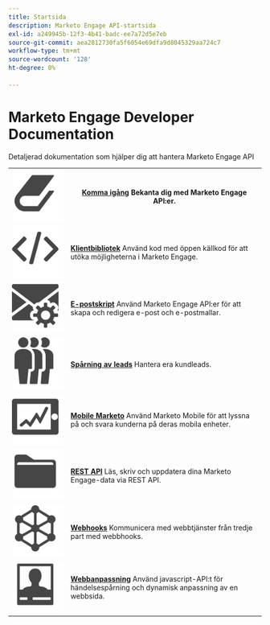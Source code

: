 ```yaml
---
title: Startsida
description: Marketo Engage API-startsida
exl-id: a249945b-12f3-4b41-badc-ee7a72d5e7eb
source-git-commit: aea2812730fa5f6054e69dfa9d8045329aa724c7
workflow-type: tm+mt
source-wordcount: '128'
ht-degree: 0%

---
```


# Marketo Engage Developer Documentation

Detaljerad dokumentation som hjälper dig att hantera Marketo Engage API

<table>
<tbody>
<tr>
<th><img src="assets/Smock_Book_18_N.svg" alt="Komma igång"></th>
<th><a href="getting-started.md"><strong>Komma igång</strong></a>  Bekanta dig med Marketo Engage API:er.</th>
</tr>
<tr>
<td><img src="assets/Smock_Code_18_N.svg" alt="Klientbibliotek"></td>
<td><a href="https://github.com/Marketo/Community-Supported-Client-Libraries"><strong>Klientbibliotek</strong></a> Använd kod med öppen källkod för att utöka möjligheterna i Marketo Engage.</td>
</tr>
<tr>
<td><img src="assets/Smock_EmailGear_18_N.svg" alt="E-postskript"></td>
<td><a href="rest-api/emails.md"><strong>E-postskript</strong></a> Använd Marketo Engage API:er för att skapa och redigera e-post och e-postmallar.</td>
</tr>
<tr>
<td><img src="assets/Smock_PeopleGroup_18_N.svg" alt="Spårning av leads"></td>
<td><a href="javascript-api/lead-tracking.md"><strong>Spårning av leads</strong></a> Hantera era kundleads.</td>
</tr>
<tr>
<td><img src="assets/Smock_MobileServices_18_N.svg" alt="Mobile Marketo"></td>
<td><a href="mobile/mobile.md"><strong>Mobile Marketo</strong></a> Använd Marketo Mobile för att lyssna på och svara kunderna på deras mobila enheter.</td>
</tr>
<tr>
<td><img src="assets/Smock_AppleFiles_18_N.svg" alt="REST API:er"></td>
<td><a href="https://developer.adobe.com/marketo-apis/"><strong>REST API</strong></a> Läs, skriv och uppdatera dina Marketo Engage-data via REST API.</td>
</tr>
<tr>
<td><img src="assets/Smock_SocialNetwork_18_N.svg" alt="Webhooks"></td>
<td><a href="webhooks/webhooks.md"><strong>Webhooks</strong></a> Kommunicera med webbtjänster från tredje part med webbhooks.</td>
</tr>
<tr>
<td><img src="assets/Smock_PersonalizationField_18_N.svg" alt="Webbanpassning"></td>
<td><a href="javascript-api/web-personalization.md"><strong>Webbanpassning</strong></a> Använd javascript-API:t för händelsespårning och dynamisk anpassning av en webbsida.</td>
</tr>
</tbody>
</table>
